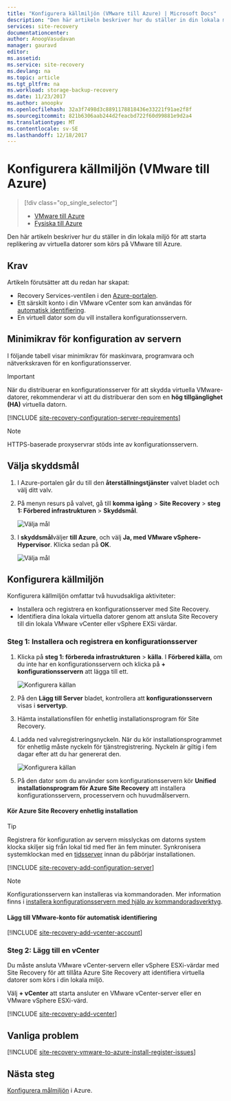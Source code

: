 ```yaml
---
title: "Konfigurera källmiljön (VMware till Azure) | Microsoft Docs"
description: "Den här artikeln beskriver hur du ställer in din lokala miljö för att starta replikera virtuella VMware-datorer till Azure."
services: site-recovery
documentationcenter: 
author: AnoopVasudavan
manager: gauravd
editor: 
ms.assetid: 
ms.service: site-recovery
ms.devlang: na
ms.topic: article
ms.tgt_pltfrm: na
ms.workload: storage-backup-recovery
ms.date: 11/23/2017
ms.author: anoopkv
ms.openlocfilehash: 32a3f7498d3c8891178818436e33221f91ae2f8f
ms.sourcegitcommit: 821b6306aab244d2feacbd722f60d99881e9d2a4
ms.translationtype: MT
ms.contentlocale: sv-SE
ms.lasthandoff: 12/18/2017
---
```

# <a name="set-up-the-source-environment-vmware-to-azure"></a>Konfigurera källmiljön (VMware till Azure)
> [!div class="op_single_selector"]
> * [VMware till Azure](./site-recovery-set-up-vmware-to-azure.md)
> * [Fysiska till Azure](./site-recovery-set-up-physical-to-azure.md)

Den här artikeln beskriver hur du ställer in din lokala miljö för att starta replikering av virtuella datorer som körs på VMware till Azure.

## <a name="prerequisites"></a>Krav

Artikeln förutsätter att du redan har skapat:
- Recovery Services-ventilen i den [Azure-portalen](http://portal.azure.com "Azure-portalen").
- Ett särskilt konto i din VMware vCenter som kan användas för [automatisk identifiering](./site-recovery-vmware-to-azure.md).
- En virtuell dator som du vill installera konfigurationsservern.

## <a name="configuration-server-minimum-requirements"></a>Minimikrav för konfiguration av servern
I följande tabell visar minimikrav för maskinvara, programvara och nätverkskraven för en konfigurationsserver.

> [!IMPORTANT]
> När du distribuerar en konfigurationsserver för att skydda virtuella VMware-datorer, rekommenderar vi att du distribuerar den som en **hög tillgänglighet (HA)** virtuella datorn.

[!INCLUDE [site-recovery-configuration-server-requirements](../../includes/site-recovery-configuration-and-scaleout-process-server-requirements.md)]

> [!NOTE]
> HTTPS-baserade proxyservrar stöds inte av konfigurationsservern.

## <a name="choose-your-protection-goals"></a>Välja skyddsmål

1. I Azure-portalen går du till den **återställningstjänster** valvet bladet och välj ditt valv.
2. På menyn resurs på valvet, gå till **komma igång** > **Site Recovery** > **steg 1: Förbered infrastrukturen**  >  **Skyddsmål**.

    ![Välja mål](./media/site-recovery-set-up-vmware-to-azure/choose-goals.png)
3. I **skyddsmål**väljer **till Azure**, och välj **Ja, med VMware vSphere-Hypervisor**. Klicka sedan på **OK**.

    ![Välja mål](./media/site-recovery-set-up-vmware-to-azure/choose-goals2.png)

## <a name="set-up-the-source-environment"></a>Konfigurera källmiljön
Konfigurera källmiljön omfattar två huvudsakliga aktiviteter:

- Installera och registrera en konfigurationsserver med Site Recovery.
- Identifiera dina lokala virtuella datorer genom att ansluta Site Recovery till din lokala VMware vCenter eller vSphere EXSi värdar.

### <a name="step-1-install-and-register-a-configuration-server"></a>Steg 1: Installera och registrera en konfigurationsserver

1. Klicka på **steg 1: förbereda infrastrukturen** > **källa**. I **Förbered källa**, om du inte har en konfigurationsservern och klicka på **+ konfigurationsservern** att lägga till ett.

    ![Konfigurera källan](./media/site-recovery-set-up-vmware-to-azure/set-source1.png)
2. På den **Lägg till Server** bladet, kontrollera att **konfigurationsservern** visas i **servertyp**.
4. Hämta installationsfilen för enhetlig installationsprogram för Site Recovery.
5. Ladda ned valvregistreringsnyckeln. När du kör installationsprogrammet för enhetlig måste nyckeln för tjänstregistrering. Nyckeln är giltig i fem dagar efter att du har genererat den.

    ![Konfigurera källan](./media/site-recovery-set-up-vmware-to-azure/set-source2.png)
6. På den dator som du använder som konfigurationsservern kör **Unified installationsprogram för Azure Site Recovery** att installera konfigurationsservern, processervern och huvudmålservern.

#### <a name="run-azure-site-recovery-unified-setup"></a>Kör Azure Site Recovery enhetlig installation

> [!TIP]
> Registrera för konfiguration av servern misslyckas om datorns system klocka skiljer sig från lokal tid med fler än fem minuter. Synkronisera systemklockan med en [tidsserver](https://technet.microsoft.com/windows-server-docs/identity/ad-ds/get-started/windows-time-service/windows-time-service) innan du påbörjar installationen.

[!INCLUDE [site-recovery-add-configuration-server](../../includes/site-recovery-add-configuration-server.md)]

> [!NOTE]
> Konfigurationsservern kan installeras via kommandoraden. Mer information finns i [installera konfigurationsservern med hjälp av kommandoradsverktyg](http://aka.ms/installconfigsrv).

#### <a name="add-the-vmware-account-for-automatic-discovery"></a>Lägg till VMware-konto för automatisk identifiering

[!INCLUDE [site-recovery-add-vcenter-account](../../includes/site-recovery-add-vcenter-account.md)]

### <a name="step-2-add-a-vcenter"></a>Steg 2: Lägg till en vCenter
Du måste ansluta VMware vCenter-servern eller vSphere ESXi-värdar med Site Recovery för att tillåta Azure Site Recovery att identifiera virtuella datorer som körs i din lokala miljö.

Välj **+ vCenter** att starta ansluter en VMware vCenter-server eller en VMware vSphere ESXi-värd.

[!INCLUDE [site-recovery-add-vcenter](../../includes/site-recovery-add-vcenter.md)]


## <a name="common-issues"></a>Vanliga problem
[!INCLUDE [site-recovery-vmware-to-azure-install-register-issues](../../includes/site-recovery-vmware-to-azure-install-register-issues.md)]


## <a name="next-steps"></a>Nästa steg
[Konfigurera målmiljön](./site-recovery-prepare-target-vmware-to-azure.md) i Azure.
